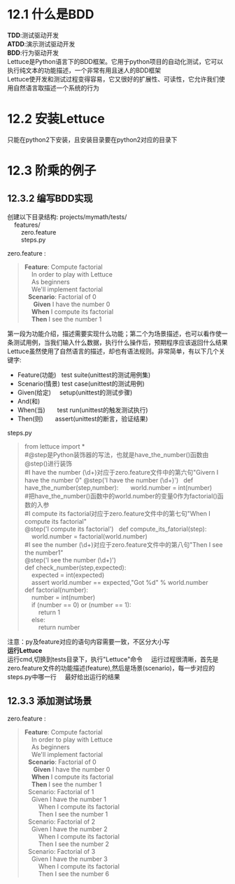 # 12.1 什么是BDD
**TDD**:测试驱动开发  
**ATDD**:演示测试驱动开发  
**BDD**:行为驱动开发  
Lettuce是Python语言下的BDD框架。它用于python项目的自动化测试，它可以执行纯文本的功能描述，一个非常有用且迷人的BDD框架  
Lettuce使开发和测试过程变得容易，它又很好的扩展性、可读性，它允许我们使用自然语言取描述一个系统的行为
# 12.2 安装Lettuce
只能在python2下安装，且安装目录要在python2对应的目录下  
# 12.3 阶乘的例子
## 12.3.2 编写BDD实现
创建以下目录结构:
projects/mymath/tests/  
&nbsp;&nbsp;&nbsp;&nbsp;features/  
&nbsp;&nbsp;&nbsp;&nbsp;&nbsp;&nbsp;&nbsp;&nbsp;zero.feature  
&nbsp;&nbsp;&nbsp;&nbsp;&nbsp;&nbsp;&nbsp;&nbsp;steps.py  

zero.feature  :

> **Feature**: Compute factorial  
&nbsp;&nbsp;&nbsp;&nbsp;In order to play with Lettuce  
&nbsp;&nbsp;&nbsp;&nbsp;As beginners  
&nbsp;&nbsp;&nbsp;&nbsp;We'll implement factorial  
&nbsp;&nbsp;**Scenario**: Factorial of 0  
&nbsp;&nbsp;&nbsp;&nbsp; **Given** I have the number 0  
&nbsp;&nbsp;&nbsp;&nbsp;**When** I compute its factorial  
&nbsp;&nbsp;&nbsp;&nbsp;**Then** I see the number 1  

第一段为功能介绍，描述需要实现什么功能；第二个为场景描述，也可以看作使一条测试用例，当我们输入什么数据，执行什么操作后，预期程序应该返回什么结果  
Lettuce虽然使用了自然语言的描述，却也有语法规则。非常简单，有以下几个关键字:  
- Feature(功能)   test suite(unittest的测试用例集)    
- Scenario(情景)  test case(unittest的测试用例)    
- Given(给定)     setup(unittest的测试步骤)    
- And(和)         
- When(当)        test run(unittest的触发测试执行)
- Then(则)        assert(unittest的断言，验证结果)    

steps.py  
> from lettuce import *  
#@step是Python装饰器的写法，也就是have_the_number()函数由@step()进行装饰  
#I have the number (\d+)对应于zero.feature文件中的第六句"Givern I have the number 0"
@step('I have the number (\d+)')  
def have_the_number(step,number):  
&nbsp;&nbsp;&nbsp;&nbsp;world.number = int(number)  
#把have_the_number()函数中的world.number的变量0作为factorial()函数的入参  
#I compute its factorial对应于zero.feature文件中的第七句"When I compute its factorial"    
@step('I compute its factorial')  
def compute_its_fatorial(step):  
&nbsp;&nbsp;&nbsp;&nbsp;world.number = factorial(world.number)  
#I see the number (\d+)对应于zero.feature文件中的第八句"Then I see the number1"    
@step('I see the number (\d+)')  
def check_number(step,expected):  
&nbsp;&nbsp;&nbsp;&nbsp;expected = int(expected)  
&nbsp;&nbsp;&nbsp;&nbsp;assert world.number == expected,"Got %d" % world.number  
def factorial(number):  
&nbsp;&nbsp;&nbsp;&nbsp;number = int(number)  
&nbsp;&nbsp;&nbsp;&nbsp;if (number == 0) or (number == 1):  
&nbsp;&nbsp;&nbsp;&nbsp;&nbsp;&nbsp;&nbsp;&nbsp;return 1  
&nbsp;&nbsp;&nbsp;&nbsp;else:  
&nbsp;&nbsp;&nbsp;&nbsp;&nbsp;&nbsp;&nbsp;&nbsp;return number  

注意：py及feature对应的语句内容需要一致，不区分大小写    
**运行Lettuce**    
运行cmd,切换到tests目录下，执行"Lettuce"命令    
运行过程很清晰，首先是zero.feature文件的功能描述(feature),然后是场景(scenario)，每一步对应的steps.py中哪一行    
最好给出运行的结果    

## 12.3.3 添加测试场景  
zero.feature  :

> **Feature**: Compute factorial  
&nbsp;&nbsp;&nbsp;&nbsp;In order to play with Lettuce  
&nbsp;&nbsp;&nbsp;&nbsp;As beginners  
&nbsp;&nbsp;&nbsp;&nbsp;We'll implement factorial  
&nbsp;&nbsp;**Scenario**: Factorial of 0  
&nbsp;&nbsp;&nbsp;&nbsp; **Given** I have the number 0  
&nbsp;&nbsp;&nbsp;&nbsp;**When** I compute its factorial  
&nbsp;&nbsp;&nbsp;&nbsp;**Then** I see the number 1  
&nbsp;&nbsp;Scenario: Factorial of 1    
&nbsp;&nbsp;&nbsp;&nbsp;Given I have the number 1    
&nbsp;&nbsp;&nbsp;&nbsp;&nbsp;&nbsp;&nbsp;&nbsp;When I compute its factorial    
&nbsp;&nbsp;&nbsp;&nbsp;&nbsp;&nbsp;&nbsp;&nbsp;Then I see the number 1    
&nbsp;&nbsp;Scenario: Factorial of 2    
&nbsp;&nbsp;&nbsp;&nbsp;Given I have the number 2    
&nbsp;&nbsp;&nbsp;&nbsp;&nbsp;&nbsp;&nbsp;&nbsp;When I compute its factorial    
&nbsp;&nbsp;&nbsp;&nbsp;&nbsp;&nbsp;&nbsp;&nbsp;Then I see the number 2    
&nbsp;&nbsp;Scenario: Factorial of 3    
&nbsp;&nbsp;&nbsp;&nbsp;Given I have the number 3    
&nbsp;&nbsp;&nbsp;&nbsp;&nbsp;&nbsp;&nbsp;&nbsp;When I compute its factorial    
&nbsp;&nbsp;&nbsp;&nbsp;&nbsp;&nbsp;&nbsp;&nbsp;Then I see the number 6 

